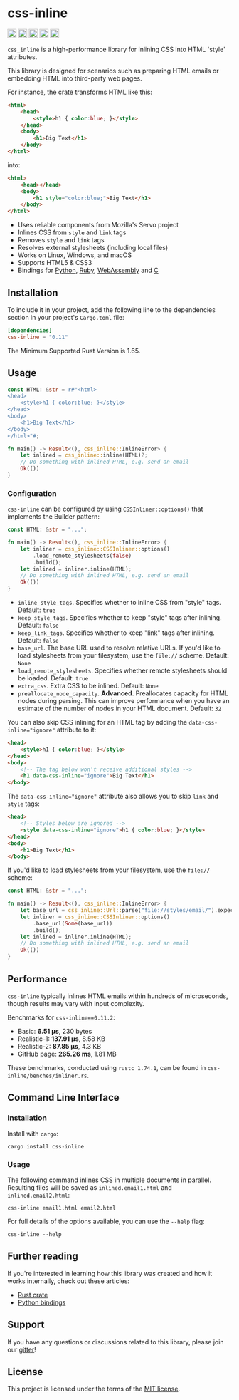 # css-inline

[<img alt="build status" src="https://img.shields.io/github/actions/workflow/status/Stranger6667/css-inline/build.yml?style=flat-square&labelColor=555555&logo=github" height="20">](https://github.com/Stranger6667/css-inline/actions/workflows/build.yml)
[<img alt="crates.io" src="https://img.shields.io/crates/v/css-inline.svg?style=flat-square&color=fc8d62&logo=rust" height="20">](https://crates.io/crates/css-inline)
[<img alt="docs.rs" src="https://img.shields.io/badge/docs.rs-css_inline-66c2a5?style=flat-square&labelColor=555555&logo=docs.rs" height="20">](https://docs.rs/css-inline)
[<img alt="codecov.io" src="https://img.shields.io/codecov/c/gh/Stranger6667/css-inline?logo=codecov&style=flat-square&token=tOzvV4kDY0" height="20">](https://app.codecov.io/github/Stranger6667/css-inline)
[<img alt="gitter" src="https://img.shields.io/gitter/room/Stranger6667/css-inline?style=flat-square" height="20">](https://gitter.im/Stranger6667/css-inline)

`css_inline` is a high-performance library for inlining CSS into HTML 'style' attributes.

This library is designed for scenarios such as preparing HTML emails or embedding HTML into third-party web pages.

For instance, the crate transforms HTML like this:

```html
<html>
    <head>
        <style>h1 { color:blue; }</style>
    </head>
    <body>
        <h1>Big Text</h1>
    </body>
</html>
```

into:

```html
<html>
    <head></head>
    <body>
        <h1 style="color:blue;">Big Text</h1>
    </body>
</html>
```

- Uses reliable components from Mozilla's Servo project
- Inlines CSS from `style` and `link` tags
- Removes `style` and `link` tags
- Resolves external stylesheets (including local files)
- Works on Linux, Windows, and macOS
- Supports HTML5 & CSS3
- Bindings for [Python](https://github.com/Stranger6667/css-inline/tree/master/bindings/python), [Ruby](https://github.com/Stranger6667/css-inline/tree/master/bindings/ruby), [WebAssembly](https://github.com/Stranger6667/css-inline/tree/master/bindings/wasm) and [C](https://github.com/Stranger6667/css-inline/tree/master/bindings/c)

## Installation

To include it in your project, add the following line to the dependencies section in your project's `Cargo.toml` file:

```toml
[dependencies]
css-inline = "0.11"
```

The Minimum Supported Rust Version is 1.65.

## Usage

```rust
const HTML: &str = r#"<html>
<head>
    <style>h1 { color:blue; }</style>
</head>
<body>
    <h1>Big Text</h1>
</body>
</html>"#;

fn main() -> Result<(), css_inline::InlineError> {
    let inlined = css_inline::inline(HTML)?;
    // Do something with inlined HTML, e.g. send an email
    Ok(())
}
```

### Configuration

`css-inline` can be configured by using `CSSInliner::options()` that implements the Builder pattern:

```rust
const HTML: &str = "...";

fn main() -> Result<(), css_inline::InlineError> {
    let inliner = css_inline::CSSInliner::options()
        .load_remote_stylesheets(false)
        .build();
    let inlined = inliner.inline(HTML);
    // Do something with inlined HTML, e.g. send an email
    Ok(())
}
```

- `inline_style_tags`. Specifies whether to inline CSS from "style" tags. Default: `true`
- `keep_style_tags`. Specifies whether to keep "style" tags after inlining. Default: `false`
- `keep_link_tags`. Specifies whether to keep "link" tags after inlining. Default: `false`
- `base_url`. The base URL used to resolve relative URLs. If you'd like to load stylesheets from your filesystem, use the `file://` scheme. Default: `None`
- `load_remote_stylesheets`. Specifies whether remote stylesheets should be loaded. Default: `true`
- `extra_css`. Extra CSS to be inlined. Default: `None`
- `preallocate_node_capacity`. **Advanced**. Preallocates capacity for HTML nodes during parsing. This can improve performance when you have an estimate of the number of nodes in your HTML document. Default: `32`

You can also skip CSS inlining for an HTML tag by adding the `data-css-inline="ignore"` attribute to it:

```html
<head>
    <style>h1 { color:blue; }</style>
</head>
<body>
    <!-- The tag below won't receive additional styles -->
    <h1 data-css-inline="ignore">Big Text</h1>
</body>
```

The `data-css-inline="ignore"` attribute also allows you to skip `link` and `style` tags:

```html
<head>
    <!-- Styles below are ignored -->
    <style data-css-inline="ignore">h1 { color:blue; }</style>
</head>
<body>
    <h1>Big Text</h1>
</body>
```

If you'd like to load stylesheets from your filesystem, use the `file://` scheme:

```rust
const HTML: &str = "...";

fn main() -> Result<(), css_inline::InlineError> {
    let base_url = css_inline::Url::parse("file://styles/email/").expect("Invalid URL");
    let inliner = css_inline::CSSInliner::options()
        .base_url(Some(base_url))
        .build();
    let inlined = inliner.inline(HTML);
    // Do something with inlined HTML, e.g. send an email
    Ok(())
}
```

## Performance

`css-inline` typically inlines HTML emails within hundreds of microseconds, though results may vary with input complexity.

Benchmarks for `css-inline==0.11.2`:

- Basic: **6.51 µs**, 230 bytes
- Realistic-1: **137.91 µs**, 8.58 KB
- Realistic-2: **87.85 µs**, 4.3 KB
- GitHub page: **265.26 ms**, 1.81 MB

These benchmarks, conducted using `rustc 1.74.1`, can be found in `css-inline/benches/inliner.rs`.

## Command Line Interface

### Installation

Install with `cargo`:

```text
cargo install css-inline
```

### Usage

The following command inlines CSS in multiple documents in parallel. Resulting files will be saved
as `inlined.email1.html` and `inlined.email2.html`:

```text
css-inline email1.html email2.html
```

For full details of the options available, you can use the `--help` flag:

```text
css-inline --help
```

## Further reading

If you're interested in learning how this library was created and how it works internally, check out these articles:

- [Rust crate](https://dygalo.dev/blog/rust-for-a-pythonista-2/)
- [Python bindings](https://dygalo.dev/blog/rust-for-a-pythonista-3/)

## Support

If you have any questions or discussions related to this library, please join our [gitter](https://gitter.im/Stranger6667/css-inline)!

## License

This project is licensed under the terms of the <a href="LICENSE">MIT license</a>.
